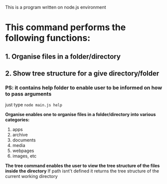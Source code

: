 This is a program written on node.js environment

# This command performs the following functions:
## 1. Organise files in a folder/directory
## 2. Show tree structure for a give directory/folder
### PS: it contains help folder to enable user to be informed on how to pass arguments
just type `node main.js help `


**Organise enables one to organise files in a folder/directory into various categories:**
1. apps
2. archive
3. documents
4. media
5. webpages
6. images, etc

**The tree command enables the user to view the tree structure of the files inside the directory**
If path isnt't defined it returns the tree structure of the current working directory